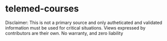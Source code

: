 # telemed-courses

Disclaimer: This is not a primary source and only autheticated and validated information must be used for critical situations.
Views expressed by contributors are their own. No warranty, and zero liability

